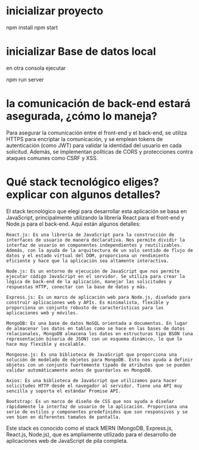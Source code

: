 # inicializar proyecto

npm install
npm start

# inicializar Base de datos local

en otra consola ejecutar

npm run server

# la comunicación de back-end estará asegurada, ¿cómo lo maneja?

Para asegurar la comunicación entre el front-end y el back-end, se utiliza HTTPS para encriptar la comunicación, y se emplean tokens de autenticación (como JWT) para validar la identidad del usuario en cada solicitud. Además, se implementan políticas de CORS y protecciones contra ataques comunes como CSRF y XSS.

# Qué stack tecnológico eliges? explicar con algunos detalles?

El stack tecnológico que elegi para desarrollar esta aplicación se basa en JavaScript, principalmente utilizando la librería React para el front-end y Node.js para el back-end. Aquí están algunos detalles:

    React.js: Es una librería de JavaScript para la construcción de interfaces de usuario de manera declarativa. Nos permite dividir la interfaz de usuario en componentes independientes y reutilizables. Además, con la ayuda de la arquitectura de un solo sentido de flujo de datos y el estado virtual del DOM, proporciona un rendimiento eficiente y hace que la aplicación sea altamente interactiva.

    Node.js: Es un entorno de ejecución de JavaScript que nos permite ejecutar código JavaScript en el servidor. Se utiliza para crear la lógica de back-end de la aplicación, manejar las solicitudes y respuestas HTTP, conectar con la base de datos y más.

    Express.js: Es un marco de aplicación web para Node.js, diseñado para construir aplicaciones web y APIs. Es minimalista, flexible y proporciona un conjunto robusto de características para las aplicaciones web y móviles.

    MongoDB: Es una base de datos NoSQL orientada a documentos. En lugar de almacenar los datos en tablas como se hace en las bases de datos relacionales, MongoDB almacena los datos en estructuras tipo BSON (una representación binaria de JSON) con un esquema dinámico, lo que lo hace muy flexible y escalable.

    Mongoose.js: Es una biblioteca de JavaScript que proporciona una solución de modelado de objetos para MongoDB. Esto nos ayuda a definir objetos con un conjunto fuertemente tipado de atributos que se pueden validar automáticamente antes de guardarlos en MongoDB.

    Axios: Es una biblioteca de JavaScript que utilizamos para hacer solicitudes HTTP desde el navegador al servidor. Tiene una API muy sencilla y soporta el estándar Promise API.

    Bootstrap: Es un marco de diseño de CSS que nos ayuda a diseñar rápidamente la interfaz de usuario de la aplicación. Proporciona una serie de estilos y componentes predefinidos que son responsivos y se ven bien en diferentes tamaños de pantalla.

Este stack es conocido como el stack MERN (MongoDB, Express.js, React.js, Node.js), que es ampliamente utilizado para el desarrollo de aplicaciones web de JavaScript de pila completa.
